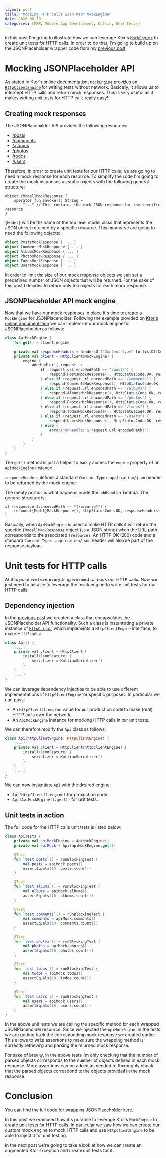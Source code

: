 ```yaml
---
layout: post
title: "Mocking HTTP calls with Ktor MockEngine"
date: 2020-08-19
categories: [KMP, Mobile App Development, Kotlin, Unit Tests]
---
```

In this post I'm going to illustrate how we can leverage Ktor's [`MockEngine`](https://api.ktor.io/1.3.1/io.ktor.client.engine.mock/-mock-engine/index.html) to create unit tests for HTTP calls. In order to do that, I'm going to build up on the JSONPlaceholder wrapper code from my [previous post](link!).


# Mocking JSONPlaceholder API

As stated in Ktor's online documentation, `MockEngine` provides an [`HttpClientEngine`](https://api.ktor.io/1.3.1/io.ktor.client.engine/-http-client-engine/index.html) for writing tests without network. Basically, it allows us to intercept HTTP calls and return mock responses. This is very useful as it makes writing unit tests for HTTP calls really easy!


## Creating mock responses

The JSONPlaceholder API provides the following resources:
* [/posts](https://jsonplaceholder.typicode.com/posts)
* [/comments](https://jsonplaceholder.typicode.com/comments)
* [/albums](https://jsonplaceholder.typicode.com/albums)
* [/photos](https://jsonplaceholder.typicode.com/photos)
* [/todos](https://jsonplaceholder.typicode.com/todos)
* [/users](https://jsonplaceholder.typicode.com/users)

Therefore, in order to create unit tests for our HTTP calls, we are going to need a mock response for each resource. To simplify the code I'm going to create the mock responses as static objects with the following general structure:

~~~
object {Model}MockResponse {
    operator fun invoke(): String =
        "..." // This contains the mock JSON response for the specific resource.
}
~~~

`{Model}` will be the name of the top level model class that represents the JSON object returned by a specific resource. This means we are going to need the following objects:

~~~ kotlin
object PostsMockResponse { ... }
object CommentsMockResponse { ... }
object AlbumsMockResponse { ... }
object PhotosMockResponse { ... }
object TodosMockResponse { ... }
object UsersMockResponse { ... }
~~~

In order to limit the size of our mock response objects we can set a predefined number of JSON objects that will be returned. For the sake of this post I decided to return only ten objects for each mock response.


## JSONPlaceholder API mock engine

Now that we have our mock responses in place it's time to create a `MockEngine` for JSONPlaceholder. Following the example provided on [Ktor's online documentation](https://ktor.io/clients/http-client/testing.html) we can implement our mock engine for JSONPlaceholder as follows:

~~~ kotlin
class ApiMockEngine {
    fun get() = client.engine

    private val responseHeaders = headersOf("Content-Type" to listOf(ContentType.Application.Json.toString()))
    private val client = HttpClient(MockEngine) {
        engine {
            addHandler { request ->
                if (request.url.encodedPath == "/posts") {
                    respond(PostsMockResponse(), HttpStatusCode.OK, responseHeaders)
                } else if (request.url.encodedPath == "/comments") {
                    respond(CommentsMockResponse(), HttpStatusCode.OK, responseHeaders)
                } else if (request.url.encodedPath == "/albums") {
                    respond(AlbumsMockResponse(), HttpStatusCode.OK, responseHeaders)
                } else if (request.url.encodedPath == "/photos") {
                    respond(PhotosMockResponse(), HttpStatusCode.OK, responseHeaders)
                } else if (request.url.encodedPath == "/todos") {
                    respond(TodosMockResponse(), HttpStatusCode.OK, responseHeaders)
                } else if (request.url.encodedPath == "/users") {
                    respond(UsersMockResponse(), HttpStatusCode.OK, responseHeaders)
                } else {
                    error("Unhandled ${request.url.encodedPath}")
                }
            }
        }
    }
}
~~~

The `get()` method is just a helper to easily access the `engine` property of an `ApiMockEngine` instance.

`responseHeaders` defines a standard `Content-Type: application/json` header to be returned by the mock engine.

The meaty portion is what happens inside the `addHandler` lambda. The general structure is:

~~~
if (request.url.encodedPath == "{resource}") {
    respond({Model}MockResponse(), HttpStatusCode.OK, responseHeaders)
}
~~~

Basically, when `ApiMockEngine` is used to make HTTP calls it will return the specific `{Model}MockResponse` object (as a JSON string) when the URL path corresponds to the associated `{resource}`. An HTTP OK (200) code and a standard `Content-Type: application/json` header will also be part of the response payload.


# Unit tests for HTTP calls

At this point we have everything we need to mock our HTTP calls. Now we just need to be able to leverage the mock engine to write unit tests for our HTTP calls.


## Dependency injection

In the [previous post](link!) we created a class that encapsulates the JSONPlaceholder API functionality. Such a class is instantiating a private instance of [`HttpClient`](https://api.ktor.io/1.3.2/io.ktor.client/-http-client/index.html), which implements a `HttpClientEngine` interface, to make HTTP calls:

~~~ kotlin
class Api() {
    [...]
    private val client = HttpClient {
        install(JsonFeature) {
            serializer = KotlinxSerializer()
        }
    }
    [...]
}
~~~

We can leverage dependency injection to be able to use different implementations of `HttpClientEngine` for specific purposes. In particular we can pass:
* An `HttpClient().engine` value for our production code to make (real) HTTP calls over the network.
* An `ApiMockEngine` instance for mocking HTTP calls in our unit tests.

We can therefore modify the `Api` class as follows:

~~~ kotlin
class Api(httpClientEngine: HttpClientEngine) {
    [...]
    private val client = HttpClient(httpClientEngine) {
        install(JsonFeature) {
            serializer = KotlinxSerializer()
        }
    }
    [...]
}
~~~

We can now instantiate `Api` with the desired engine:
* `Api(HttpClient().engine)` for production code.
* `Api(ApiMockEngine().get())` for unit tests.


## Unit tests in action

The full code for the HTTP calls unit tests is listed below:

~~~ kotlin
class ApiTests {
    private val apiMockEngine = ApiMockEngine()
    private val apiMock = Api(apiMockEngine.get())

    @Test
    fun `test posts`() = runBlockingTest {
        val posts = apiMock.posts()
        assertEquals(10, posts.count())
    }

    @Test
    fun `test albums`() = runBlockingTest {
        val albums = apiMock.albums()
        assertEquals(10, albums.count())
    }

    @Test
    fun `test comments`() = runBlockingTest {
        val comments = apiMock.comments()
        assertEquals(10, comments.count())
    }

    @Test
    fun `test photos`() = runBlockingTest {
        val photos = apiMock.photos()
        assertEquals(10, photos.count())
    }

    @Test
    fun `test todos`() = runBlockingTest {
        val todos = apiMock.todos()
        assertEquals(10, todos.count())
    }

    @Test
    fun `test users`() = runBlockingTest {
        val users = apiMock.users()
        assertEquals(10, users.count())
    }
}
~~~

In the above unit tests we are calling the specific method for each wrapped JSONPlaceholder resource. Since we injected the `ApiMockEngine` in the tests we are getting back the corresponding mock response we created earlier. This allows to write assertions to make sure the wrapping method is correctly retrieving and parsing the returned mock response.

For sake of brevity, in the above tests I'm only checking that the number of parsed objects corresponds to the number of objects defined in each mock response. More assertions can be added as needed to thoroughly check that the parsed objects correspond to the objects provided in the mock response.


# Conclusion

You can find the full code for wrapping JSONPlaceholder [here](https://github.com/andrea-prearo/JSONPlaceholderKotlin).

In this post we examined how it's possible to leverage Ktor's `MockEngine` to create unit tests for HTTP calls. In particular we saw how we can create our custom mock engine to mock HTTP calls and use `HttpClientEngine` to be able to inject it for unit testing.

In the next post we're going to take a look at how we can create an augmented Ktor exception and create unit tests for it.
